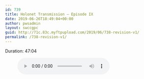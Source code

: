 ```yaml
---
id: 739
title: Holonet Transmission – Episode IX
date: 2019-06-26T18:49:04+00:00
author: pwsadmin
layout: swccgpc
guid: http://71c.83c.myftpupload.com/2019/06/738-revision-v1/
permalink: /738-revision-v1/
---
```

 

Duration: 47:04<figure class="wp-block-audio"><audio controls src="http://71c.83c.myftpupload.com/wp-content/uploads/2019/04/Holonet-Transmission-–-Episode-IX.mp3"></audio></figure>